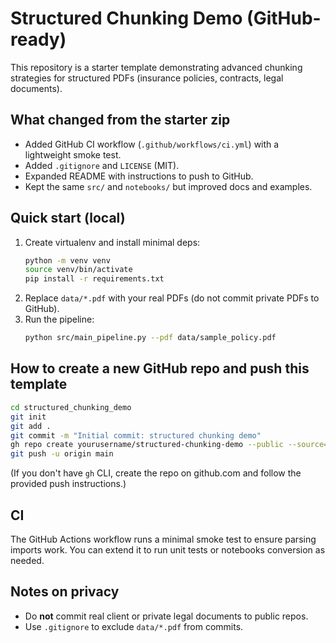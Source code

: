 
# Structured Chunking Demo (GitHub-ready)

This repository is a starter template demonstrating advanced chunking strategies for structured PDFs (insurance policies, contracts, legal documents).

## What changed from the starter zip
- Added GitHub CI workflow (`.github/workflows/ci.yml`) with a lightweight smoke test.
- Added `.gitignore` and `LICENSE` (MIT).
- Expanded README with instructions to push to GitHub.
- Kept the same `src/` and `notebooks/` but improved docs and examples.

## Quick start (local)
1. Create virtualenv and install minimal deps:
   ```bash
   python -m venv venv
   source venv/bin/activate
   pip install -r requirements.txt
   ```
2. Replace `data/*.pdf` with your real PDFs (do not commit private PDFs to GitHub).
3. Run the pipeline:
   ```bash
   python src/main_pipeline.py --pdf data/sample_policy.pdf
   ```

## How to create a new GitHub repo and push this template
```bash
cd structured_chunking_demo
git init
git add .
git commit -m "Initial commit: structured chunking demo"
gh repo create yourusername/structured-chunking-demo --public --source=. --remote=origin
git push -u origin main
```
(If you don't have `gh` CLI, create the repo on github.com and follow the provided push instructions.)

## CI
The GitHub Actions workflow runs a minimal smoke test to ensure parsing imports work.
You can extend it to run unit tests or notebooks conversion as needed.

## Notes on privacy
- Do **not** commit real client or private legal documents to public repos.
- Use `.gitignore` to exclude `data/*.pdf` from commits.
